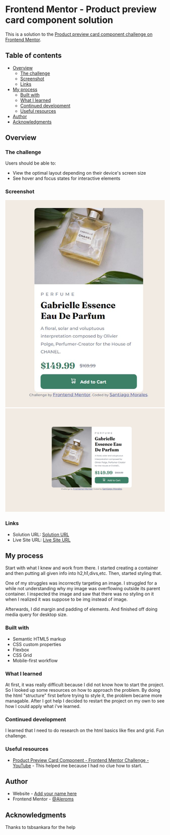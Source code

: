 # Frontend Mentor - Product preview card component solution

This is a solution to the [Product preview card component challenge on Frontend Mentor](https://www.frontendmentor.io/challenges/product-preview-card-component-GO7UmttRfa). 

## Table of contents

- [Overview](#overview)
  - [The challenge](#the-challenge)
  - [Screenshot](#screenshot)
  - [Links](#links)
- [My process](#my-process)
  - [Built with](#built-with)
  - [What I learned](#what-i-learned)
  - [Continued development](#continued-development)
  - [Useful resources](#useful-resources)
- [Author](#author)
- [Acknowledgments](#acknowledgments)


## Overview

### The challenge

Users should be able to:

- View the optimal layout depending on their device's screen size
- See hover and focus states for interactive elements

### Screenshot

![](./design/2Capture.JPG)
![](./design/Capture.JPG)


### Links

- Solution URL: [Solution URL](https://github.com/Aleroms/FrontendMentor-Projects)
- Live Site URL: [Live Site URL](https://nimble-kheer-3aa443.netlify.app/)

## My process
Start with what I knew and work from there. I started creating a container and then putting all given info into h2,h1,divs,etc. Then, started styling that.

One of my struggles was incorrectly targeting an image. I struggled for a while not understanding why my image was overflowing outside its parent container. I inspected the image and saw that there was no styling on it when I realized it was suppose to be img instead of image.

Afterwards, I did margin and padding of elements. And finished off doing media query for desktop size.

### Built with

- Semantic HTML5 markup
- CSS custom properties
- Flexbox
- CSS Grid
- Mobile-first workflow

### What I learned
At first, it was really difficult because I did not know how to start the project. So I looked up some resources on how to approach the problem. By doing the html "structure" first before trying to style it, the problem became more managable. After I got help I decided to restart the project on my own to see how I could apply what i've learned.


### Continued development

I learned that I need to do research on the html basics like flex and grid. Fun challenge.

### Useful resources

- [Product Preview Card Component - Frontend Mentor Challenge - YouTube](https://www.youtube.com/watch?v=BMOH4zSLTnQ&t=1834s) - This helped me because I had no clue how to start.


## Author

- Website - [Add your name here](https://www.your-site.com)
- Frontend Mentor - [@Aleroms](https://www.frontendmentor.io/profile/Aleroms)

## Acknowledgments
Thanks to tsbsankara for the help
